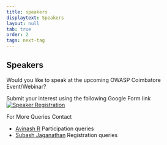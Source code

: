 ```yaml
---
title: speakers
displaytext: Speakers
layout: null
tab: true
order: 2
tags: next-tag
---
```


## Speakers

Would you like to speak at the upcoming OWASP Coimbatore Event/Webinar? 

Submit your interest using the following Google Form link [![Speaker Registration](https://img.shields.io/badge/Google%20Form-Speaker%20Registration-red)](https://forms.gle/XmkgVeeLrCLgmFcWA)

For More Queries Contact

- [Avinash R](mailto:avinash.ravi@owasp.org) Participation queries
- [Subash Jaganathan](mailto:owaspcoimbatore@gmail.com) Registration queries
